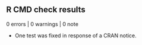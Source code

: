 ## R CMD check results

0 errors | 0 warnings | 0 note

* One test was fixed in response of a CRAN notice.
